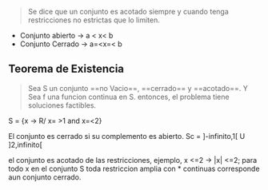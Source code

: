 >Se dice que un conjunto es acotado siempre y cuando tenga restricciones no estrictas que lo limiten.
- Conjunto abierto -> a < x< b
- Conjunto Cerrado -> a=<x=< b

Teorema de Existencia
-
>Sea S un conjunto ==no Vacio==, ==cerrado== y ==acotado==.
>Y Sea f una funcion continua en S.
>entonces, el problema tiene soluciones factibles.

S = {x -> R/ x= >1  and x=<2}

El conjunto es cerrado si su complemento es abierto. Sc = ]-infinito,1[ U ]2,infinito[

el conjunto es acotado de las restricciones, ejemplo, x <=2 -> |x| <=2; para todo x en el conjunto S
toda restriccion amplia con * continuas corresponde aun conjunto cerrado.


